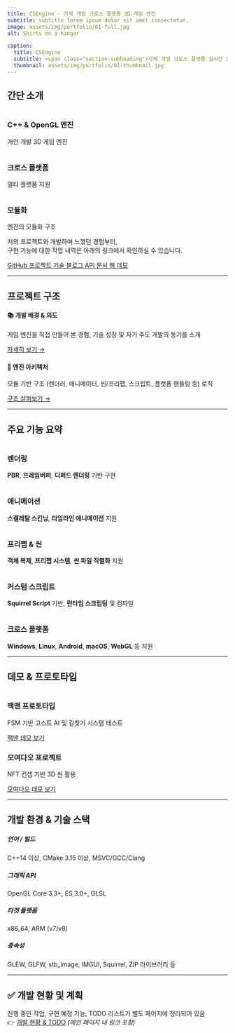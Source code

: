 ```yaml
---
title: CSEngine - 자체 개발 크로스 플랫폼 3D 게임 엔진
subtitle: subtitle lorem ipsum dolor sit amet consectetur.
image: assets/img/portfolio/01-full.jpg
alt: Shirts on a hanger

caption:
  title: CSEngine
  subtitle: <span class="section-subheading">자체 개발 크로스 플랫폼 실시간 3D 게임 엔진</span>
  thumbnail: assets/img/portfolio/01-thumbnail.jpg
---
```

## 간단 소개

<div class="row d-flex justify-content-center">
  <div class="col-sm-4">
      <div class="team-member">
      <img class="mx-auto rounded-circle" src="assets/img/timeline/1.jpg" alt="">
      <h3>C++ & OpenGL 엔진</h3>
      <p class="text-muted">개인 개발 3D 게임 엔진</p>
      </div>
  </div>

  <div class="col-sm-4">
      <div class="team-member">
      <img class="mx-auto rounded-circle" src="assets/img/timeline/2.jpg" alt="">
      <h3>크로스 플랫폼</h3>
      <p class="text-muted">멀티 플랫폼 지원</p>
      </div>
  </div>

  <div class="col-sm-4">
      <div class="team-member">
      <img class="mx-auto rounded-circle" src="assets/img/timeline/3.jpg" alt="">
      <h3>모듈화</h3>
      <p class="text-muted">엔진의 모듈화 구조</p>
      </div>
  </div>
</div>

저의 프로젝트와 개발하며 느꼈던 경험부터,<br/>
구현 기능에 대한 작업 내역은 아래의 링크에서 확인하실 수 있습니다.
<div class="project-links text-center mb-5">
  <a href="https://github.com/ounols/CSEngine" class="section-subheading btn btn-outline-dark m-2">
    <i class="fab fa-github"></i> GitHub 프로젝트
  </a>
  <a href="https://ounols.kr/categories/%EC%9E%90%EC%B2%B4-%EA%B2%8C%EC%9E%84-%EC%97%94%EC%A7%84-%ED%94%84%EB%A1%9C%EC%A0%9D%ED%8A%B8" class="section-subheading btn btn-outline-danger m-2">
    <i class="fa-solid fa-pen-nib"></i> 기술 블로그
  </a>
  <a href="https://doc-engine.ounols.kr" class="section-subheading btn btn-outline-primary m-2">
    <i class="fas fa-book"></i> API 문서
  </a>
  <a href="https://ounols.github.io/CSEngine-Demo" class="section-subheading btn btn-outline-success m-2">
    <i class="fas fa-play"></i> 웹 데모
  </a>
</div>

---

## 프로젝트 구조

<div class="row">
  <div class="col-md-6 mb-4">
    <div class="card h-100">
      <div class="card-body">
        <h4 class="card-title">📚 개발 배경 & 의도</h4>
        <p class="card-text">게임 엔진을 직접 만들어 본 경험, 기술 성장 및 자기 주도 개발의 동기를 소개</p>
        <a href="https://velog.io/@ounols/Cpp%EB%A1%9C-%EC%A0%9C%EC%9E%91%ED%95%98%EB%8A%94-%ED%81%AC%EB%A1%9C%EC%8A%A4%ED%94%8C%EB%9E%AB%ED%8F%BC-%EA%B2%8C%EC%9E%84%EC%97%94%EC%A7%84-%EC%A0%9C%EC%9E%91%EA%B8%B0" 
           class="section-subheading btn btn-outline-primary">자세히 보기 →</a>
      </div>
    </div>
  </div>
  <div class="col-md-6 mb-4">
    <div class="card h-100">
      <div class="card-body">
        <h4 class="card-title">🔧 엔진 아키텍처</h4>
        <p class="card-text">모듈 기반 구조 (렌더러, 애니메이터, 씬/프리팹, 스크립트, 플랫폼 핸들링 등) 로직</p>
        <a href="https://pofo.ounols.kr/%EC%97%94%EC%A7%84-%EA%B5%AC%EC%A1%B0" 
           class="section-subheading btn btn-outline-primary">구조 살펴보기 →</a>
      </div>
    </div>
  </div>
</div>

---

## 주요 기능 요약

<div class="row d-flex justify-content-center">
  <div class="col-sm-4">
      <div class="team-member">
      <img class="mx-auto rounded-circle" src="assets/img/timeline/1.jpg" alt="">
      <h3>렌더링</h3>
      <p class="text-muted"><b>PBR</b>, <b>프레임버퍼</b>, <b>디퍼드 렌더링</b> 기반 구현</p>
      </div>
  </div>

  <div class="col-sm-4">
      <div class="team-member">
      <img class="mx-auto rounded-circle" src="assets/img/timeline/1.jpg" alt="">
      <h3>애니메이션</h3>
      <p class="text-muted"><b>스켈레탈 스킨닝</b>, <b>타임라인 애니메이션</b> 지원</p>
      </div>
  </div>

  <div class="col-sm-4">
      <div class="team-member">
      <img class="mx-auto rounded-circle" src="assets/img/timeline/1.jpg" alt="">
      <h3>프리팹 & 씬</h3>
      <p class="text-muted"><b>객체 복제</b>, <b>프리팹 시스템</b>, <b>씬 파일 직렬화</b> 지원</p>
      </div>
  </div>

  <div class="col-sm-4">
      <div class="team-member">
      <img class="mx-auto rounded-circle" src="assets/img/timeline/1.jpg" alt="">
      <h3>커스텀 스크립트</h3>
      <p class="text-muted"><b>Squirrel Script</b> 기반, <b>런타임 스크립팅</b> 및 컴파일</p>
      </div>
  </div>

  <div class="col-sm-4">
      <div class="team-member">
      <img class="mx-auto rounded-circle" src="assets/img/timeline/1.jpg" alt="">
      <h3>크로스 플랫폼</h3>
      <p class="text-muted"><b>Windows</b>, <b>Linux</b>, <b>Android</b>, <b>macOS</b>, <b>WebGL</b> 등 지원</p>
      </div>
  </div>
</div>


---

## 데모 & 프로토타입

<div class="row d-flex justify-content-center">
  <div class="col-sm-6">
      <div class="team-member">
      <img class="mx-auto rounded-circle" src="assets/img/timeline/4.jpg" alt="">
      <h3>팩맨 프로토타입</h3>
      <p class="text-muted">FSM 기반 고스트 AI 및 길찾기 시스템 테스트</p>
      <a href="https://pofo.ounols.kr/%ED%8C%A9%EB%A7%A8-%ED%94%84%EB%A1%9C%ED%86%A0%ED%83%80%EC%9E%85" class="section-subheading btn btn-primary">팩맨 데모 보기</a>
      </div>
  </div>

  <div class="col-sm-6">
      <div class="team-member">
      <img class="mx-auto rounded-circle" src="assets/img/timeline/5.jpg" alt="">
      <h3>모여다오 프로젝트</h3>
      <p class="text-muted">NFT 컨셉 기반 3D 씬 활용</p>
      <a href="https://pofo.ounols.kr/moyodao-%ED%94%84%EB%A1%9C%EC%A0%9D%ED%8A%B8" class="section-subheading btn btn-primary">모여다오 데모 보기</a>
      </div>
  </div>
</div>

---

## 개발 환경 & 기술 스택

<div class="tech-stack py-4">
  <div class="row text-center">
    <div class="col-md-3 col-sm-6 mb-4">
      <div class="tech-item">
        <i class="fas fa-code fa-2x mb-2"></i>
        <h5>언어 / 빌드</h5>
        <p>C++14 이상, CMake 3.15 이상, MSVC/GCC/Clang</p>
      </div>
    </div>
    <div class="col-md-3 col-sm-6 mb-4">
      <div class="tech-item">
        <i class="fas fa-desktop fa-2x mb-2"></i>
        <h5>그래픽 API</h5>
        <p>OpenGL Core 3.3+, ES 3.0+, GLSL</p>
      </div>
    </div>
    <div class="col-md-3 col-sm-6 mb-4">
      <div class="tech-item">
        <i class="fas fa-mobile-alt fa-2x mb-2"></i>
        <h5>타겟 플랫폼</h5>
        <p>x86_64, ARM (v7/v8)</p>
      </div>
    </div>
    <div class="col-md-3 col-sm-6 mb-4">
      <div class="tech-item">
        <i class="fas fa-puzzle-piece fa-2x mb-2"></i>
        <h5>종속성</h5>
        <p>GLEW, GLFW, stb_image, IMGUI, Squirrel, ZIP 라이브러리 등</p>
      </div>
    </div>
  </div>
</div>

---

## ✅ 개발 현황 및 계획

진행 중인 작업, 구현 예정 기능, TODO 리스트가 별도 페이지에 정리되어 있음  
👉 [개발 현황 & TODO](https://pofo.ounols.kr/CSEngine) *(메인 페이지 내 링크 포함)*


